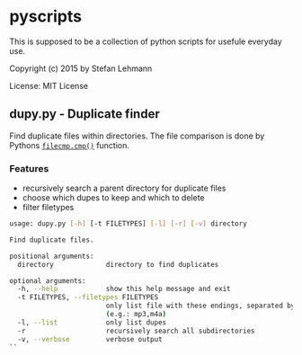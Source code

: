 pyscripts
=========

This is supposed to be a collection of python scripts for usefule everyday use.

Copyright (c) 2015 by Stefan Lehmann

License: MIT License

dupy.py - Duplicate finder
--------------------------
Find duplicate files within directories. The file comparison is done by Pythons
[`filecmp.cmp()`](https://docs.python.org/2/library/filecmp.html#module-filecmp)
function.

### Features

* recursively search a parent directory for duplicate files
* choose which dupes to keep and which to delete
* filter filetypes


```bash
usage: dupy.py [-h] [-t FILETYPES] [-l] [-r] [-v] directory

Find duplicate files.

positional arguments:
  directory             directory to find duplicates

optional arguments:
  -h, --help            show this help message and exit
  -t FILETYPES, --filetypes FILETYPES
                        only list file with these endings, separated by comma
                        (e.g.: mp3,m4a)
  -l, --list            only list dupes
  -r                    recursively search all subdirectories
  -v, --verbose         verbose output
``
